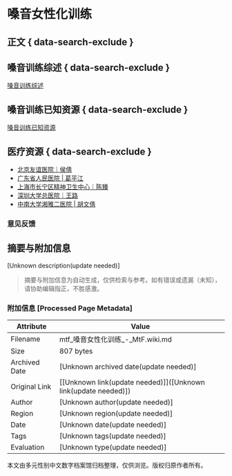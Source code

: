 # 嗓音女性化训练

## 正文 { data-search-exclude }


## 嗓音训练综述 { data-search-exclude }
[嗓音训练综述](https://mtf.wiki/zh-cn/docs/vocal-therapy/overview/)

## 嗓音训练已知资源 { data-search-exclude }
[嗓音训练已知资源](https://mtf.wiki/zh-cn/docs/vocal-therapy/confirmed/)

## 医疗资源 { data-search-exclude }
- [北京友谊医院｜侯倩](https://mtf.wiki/zh-cn/docs/vocal-therapy/hou-qian/)
- [广东省人民医院 | 葛平江](https://mtf.wiki/zh-cn/docs/vocal-therapy/ge-pingjiang/)
- [上海市长宁区精神卫生中心｜陈臻](https://mtf.wiki/zh-cn/docs/vocal-therapy/chen-zhen/)
- [深圳大学总医院｜王路](https://mtf.wiki/zh-cn/docs/vocal-therapy/wang-lu/)
- [中南大学湘雅二医院 | 胡文倩](https://mtf.wiki/zh-cn/docs/vocal-therapy/hu-wen-qian/)

### 意见反馈
<!-- tcd_original_link https://mtf.wiki/zh-cn/docs/vocal-therapy/ -->


## 摘要与附加信息

<!-- tcd_abstract -->
[Unknown description(update needed)]
<!-- tcd_abstract_end -->

> 摘要与附加信息为自动生成，仅供检索与参考。如有错误或遗漏（未知），请协助编辑指正，不胜感激。

### 附加信息 [Processed Page Metadata]

| Attribute       | Value                                  |
|-----------------|----------------------------------------|
| Filename        | mtf_嗓音女性化训练_-_MtF.wiki.md                             |
| Size            | 807 bytes                           |
| Archived Date   | [Unknown archived date(update needed)]                             |
| Original Link   | [[Unknown link(update needed)]]([Unknown link(update needed)])                       |
| Author          | [Unknown author(update needed)]                               |
| Region          | [Unknown region(update needed)]                               |
| Date            | [Unknown date(update needed)]                                 |
| Tags            | [Unknown tags(update needed)]                                 |
| Evaluation            | [Unknown type(update needed)]                                 |
<!-- tcd_table_end -->

本文由多元性别中文数字档案馆归档整理，仅供浏览。版权归原作者所有。
